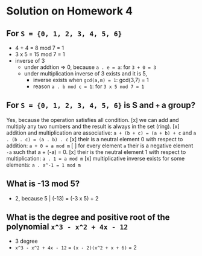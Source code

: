 # Solution on Homework 4

## For `S = {0, 1, 2, 3, 4, 5, 6}`

- 4 + 4 = 8 mod 7 = 1
- 3 x 5 = 15 mod 7 = 1
- inverse of 3
	* under addtion => 0, because `a . e = a`: for `3 + 0 = 3`
	* under multiplication inverse of 3 exists and it is 5, 
		- inverse exists when `gcd(a,m) = 1`: gcd(3,7) = 1
		- reason `a . b mod c = 1`: for `3 x 5 mod 7 = 1`

## For `S = {0, 1, 2, 3, 4, 5, 6}` is S and `+` a group?

Yes, because the operation satisfies all condition.
[x] we can add and multiply any two numbers and the result is always in the set (ring).
[x] addition and multiplication are associative: `a + (b + c) = (a + b) + c` and `a . (b . c) = (a . b) . c` 
[x] their is a neutral element 0 with respect to addition: `a + 0 = a mod m`
[ ] for every element `a` their is a negative element `-a` such that a + (-a) = 0.
[x] their is the neutral element 1 with respect to multiplication: `a . 1 = a mod m`
[x] multiplicative inverse exists for some elements: `a . a^-1 = 1 mod m`

## What is -13 mod 5?

- 2, because 5 | (-13) = (-3 x 5) + 2

## What is the degree and positive root of the polynomial `x^3 - x^2 + 4x - 12`

- 3 degree
- `x^3 - x^2 + 4x - 12` = `(x - 2)(x^2 + x + 6)` = 2
